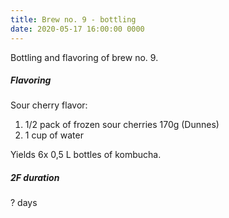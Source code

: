 ```yaml
---
title: Brew no. 9 - bottling
date: 2020-05-17 16:00:00 0000
---
```


Bottling and flavoring of brew no. 9.

##### Flavoring

Sour cherry flavor:
1. 1/2 pack of frozen sour cherries 170g (Dunnes)
2. 1 cup of water

Yields 6x 0,5 L bottles of kombucha.

##### 2F duration

? days